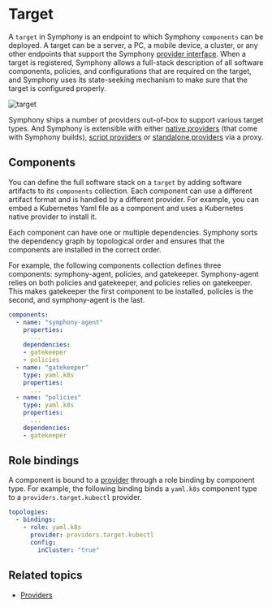 # Target

A `target` in Symphony is an endpoint to which Symphony `components` can be deployed. A target can be a server, a PC, a mobile device, a cluster, or any other endpoints that support the Symphony [provider interface](../providers/provider_interface.md). When a target is registered, Symphony allows a full-stack description of all software components, policies, and configurations that are required on the target, and Symphony uses its state-seeking mechanism to make sure that the target is configured properly.

![target](../images/target.png)

Symphony ships a number of providers out-of-box to support various target types. And Symphony is extensible with either [native providers](../providers/_overview.md#provider-types) (that come with Symphony builds), [script providers](../providers/script_provider.md) or [standalone providers](../providers/standalone_providers.md) via a proxy.

## Components

You can define the full software stack on a `target` by adding software artifacts to its `components` collection. Each component can use a different artifact format and is handled by a different provider. For example, you can embed a Kubernetes Yaml file as a component and uses a Kubernetes native provider to install it.

Each component can have one or multiple dependencies. Symphony sorts the dependency graph by topological order and ensures that the components are installed in the correct order.

For example, the following components collection defines three components: symphony-agent, policies, and gatekeeper. Symphony-agent relies on both policies and gatekeeper, and policies relies on gatekeeper. This makes gatekeeper the first component to be installed, policies is the second, and symphony-agent is the last.

```yaml
components:
  - name: "symphony-agent"
    properties:
      ...
    dependencies:
    - gatekeeper
    - policies
  - name: "gatekeeper"
    type: yaml.k8s
    properties:
      ...    
  - name: "policies"
    type: yaml.k8s
    properties:
      ...
    dependencies:
    - gatekeeper
```

## Role bindings

A component is bound to a [provider](../providers/target_provider.md) through a role binding by component type. For example, the following binding binds a `yaml.k8s` component type to a `providers.target.kubectl` provider.

```yaml
topologies:
  - bindings:
    - role: yaml.k8s
      provider: providers.target.kubectl
      config:
        inCluster: "true"
```

## Related topics

* [Providers](../providers/_overview.md)